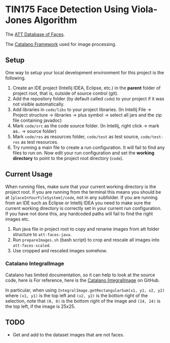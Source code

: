 # TIN175 Face Detection Using Viola-Jones Algorithm

The [ATT Database of Faces](https://www.cl.cam.ac.uk/research/dtg/attarchive/facedatabase.html).

The [Catalano Framework](https://github.com/DiegoCatalano/Catalano-Framework) used for image processing.

## Setup
One way to setup your local development environment for this project is the following.

1. Create an IDE project (Intellij IDEA, Eclipse, etc.) in the __parent__ folder of project root, that is, outside of source control (git).
2. Add the repository folder (by default called `code`) to your project if it was not visible automatically.
3. Add libraries in `code/libs` to your project libraries. (In Intellij File -> Project structure -> libraries -> plus symbol -> select all jars and the zip file containing javadoc)
4. Mark `code/src` as the code source folder. (In Intellij, right click -> mark as.. -> source folder)
5. Mark `code/res` as resources folder, `code/test` as test source, `code/test-res` as test resources.
6. Try running a main file to create a run configuration. It will fail to find any files to run on. Now edit your run configuration and set the __working directory__ to point to the project root directory (`code`).


## Current Usage
When running files, make sure that your current working directory is the project root. If you are running from the terminal this means you should be at `[placeInYourFileSystem]/code`, not in any subfolder. If you are running from an IDE such as Eclipse or Intellij IDEA you need to make sure the current working directory is correctly set in your current run configuration. If you have not done this, any hardcoded paths will fail to find the right images etc.

1. Run java file in project root to copy and rename images from att folder structure to `att-faces-java`.
2. Run `prepareImages.sh` (bash script) to crop and rescale all images into `att-faces-scaled`.
3. Use cropped and rescaled images somehow.

### Catalano IntegralImage
Catalano has limited documentation, so it can help to look at the source code, here is For reference, here is the [Catalano IntegralImage](https://github.com/DiegoCatalano/Catalano-Framework/blob/master/Catalano.Image/src/Catalano/Imaging/Tools/IntegralImage.java) on GitHub.

In particular, when using `IntegralImage.getRectangularSum(x1, y1, x2, y2)` where `(x1, y1)` is the top left and `(x2, y2)` is the bottom right of the selection, note that `(0, 0)` is the bottom right of the image and `(24, 24)` is the top left, if the image is 25x25.

## TODO

* Get and add to the dataset images that are not faces.
